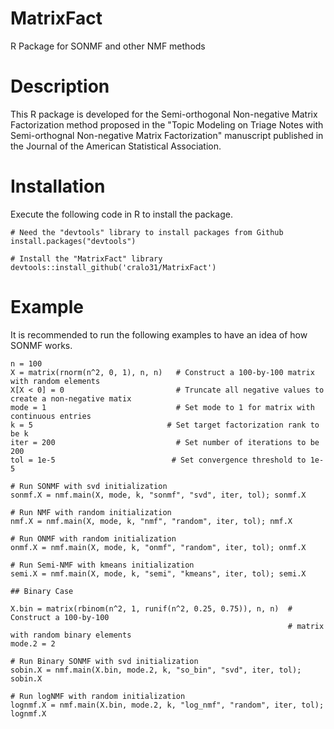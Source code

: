 # MatrixFact
R Package for SONMF and other NMF methods

# Description
This R package is developed for the Semi-orthogonal Non-negative Matrix Factorization method proposed in the "Topic Modeling on Triage Notes with Semi-orthognal Non-negative Matrix Factorization" manuscript published in the Journal of the American Statistical Association. 

# Installation
Execute the following code in R to install the package.
```{r}
# Need the "devtools" library to install packages from Github
install.packages("devtools")

# Install the "MatrixFact" library
devtools::install_github('cralo31/MatrixFact')
```

# Example 
It is recommended to run the following examples to have an idea of how SONMF works. 

```{r}
n = 100 
X = matrix(rnorm(n^2, 0, 1), n, n)   # Construct a 100-by-100 matrix with random elements
X[X < 0] = 0                         # Truncate all negative values to create a non-negative matix
mode = 1                             # Set mode to 1 for matrix with continuous entries
k = 5                              # Set target factorization rank to be k
iter = 200                           # Set number of iterations to be 200 
tol = 1e-5                          # Set convergence threshold to 1e-5

# Run SONMF with svd initialization
sonmf.X = nmf.main(X, mode, k, "sonmf", "svd", iter, tol); sonmf.X

# Run NMF with random initialization
nmf.X = nmf.main(X, mode, k, "nmf", "random", iter, tol); nmf.X

# Run ONMF with random initialization
onmf.X = nmf.main(X, mode, k, "onmf", "random", iter, tol); onmf.X

# Run Semi-NMF with kmeans initialization
semi.X = nmf.main(X, mode, k, "semi", "kmeans", iter, tol); semi.X

## Binary Case 

X.bin = matrix(rbinom(n^2, 1, runif(n^2, 0.25, 0.75)), n, n)  # Construct a 100-by-100
                                                              # matrix with random binary elements
mode.2 = 2

# Run Binary SONMF with svd initialization
sobin.X = nmf.main(X.bin, mode.2, k, "so_bin", "svd", iter, tol); sobin.X

# Run logNMF with random initialization
lognmf.X = nmf.main(X.bin, mode.2, k, "log_nmf", "random", iter, tol); lognmf.X
```
